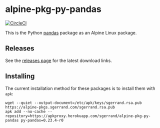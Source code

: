 # alpine-pkg-py-pandas

[![CircleCI](https://circleci.com/gh/sgerrand/alpine-pkg-py-pandas/tree/master.svg?style=svg)](https://circleci.com/gh/sgerrand/alpine-pkg-py-pandas/tree/master)

This is the Python [pandas][pandas] package as an Alpine Linux package.

## Releases

See the [releases page](https://github.com/sgerrand/alpine-pkg-py-pandas/releases) for the latest
download links.

## Installing

The current installation method for these packages is to install them with `apk`:

    wget --quiet --output-document=/etc/apk/keys/sgerrand.rsa.pub https://alpine-pkgs.sgerrand.com/sgerrand.rsa.pub
    apk add --no-cache --repository=https://apkproxy.herokuapp.com/sgerrand/alpine-pkg-py-pandas py-pandas=0.23.4-r0

[pandas]: https://pandas.pydata.org/
